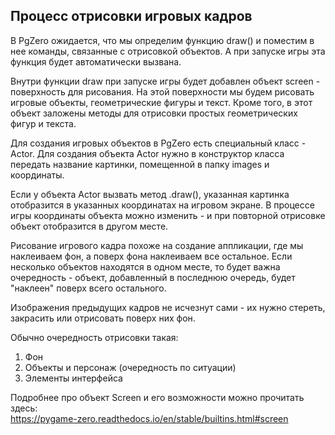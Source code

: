 ## Процесс отрисовки игровых кадров

В PgZero ожидается, что мы определим функцию draw() и поместим в нее команды, связанные с отрисовкой объектов. А при запуске игры эта функция будет автоматически вызвана.

Внутри функции draw при запуске игры будет добавлен объект screen - поверхность для рисования. На этой поверхности мы будем рисовать игровые объекты, геометрические фигуры и текст. Кроме того, в этот объект заложены методы для отрисовки простых геометрических фигур и текста.

Для создания игровых объектов в PgZero есть специальный класс - Actor. Для создания объекта Actor нужно в конструктор класса передать название картинки, помещенной в папку images и координаты. 

Если у объекта Actor вызвать метод .draw(), указанная картинка отобразится в указанных координатах на игровом экране. В процессе игры координаты объекта можно изменить - и при повторной отрисовке объект отобразится в другом месте.

Рисование игрового кадра похоже на создание аппликации, где мы наклеиваем фон, а поверх фона наклеиваем все остальное. Если несколько объектов находятся в одном месте, то будет важна очередность - объект, добавленный в последнюю очередь, будет "наклеен" поверх всего остального.

Изображения предыдущих кадров не исчезнут сами - их нужно стереть, закрасить или отрисовать поверх них фон.

Обычно очередность отрисовки такая:
1. Фон
2. Объекты и персонаж (очередность по ситуации)
3. Элементы интерфейса

Подробнее про объект Screen и его возможности можно прочитать здесь: \
https://pygame-zero.readthedocs.io/en/stable/builtins.html#screen
